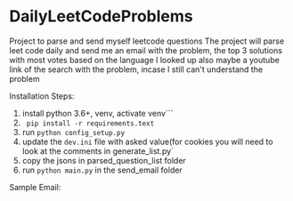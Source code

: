 # DailyLeetCodeProblems
Project to parse and send myself leetcode questions
The project will parse leet code daily and send me an email with the problem, the top 3 solutions with most votes based on the language I looked up also maybe a youtube link of the search with the problem, incase I still can't understand the problem

Installation Steps:
1.  install python 3.6+, venv, activate venv```
2. ``` pip install -r requirements.text```
3. run ```python config_setup.py```
4. update the `dev.ini` file with asked value(for cookies you will need to look at the comments in generate_list.py`
5. copy the jsons in parsed_question_list folder
6. run `python main.py` in the send_email folder


Sample Email:
